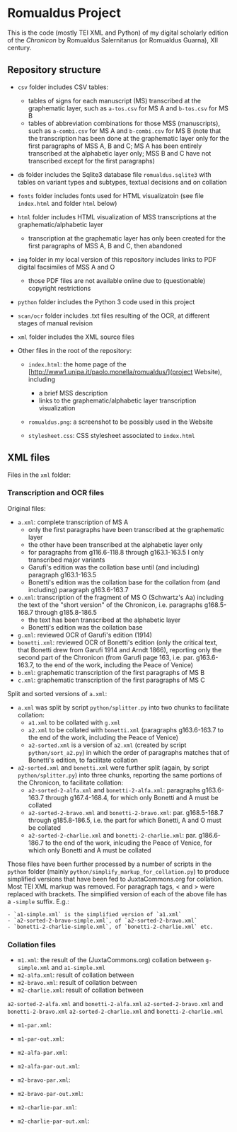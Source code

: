 # Romualdus Project

This is the code (mostly TEI XML and Python) of my digital scholarly edition of the _Chronicon_ by Romualdus Salernitanus (or Romualdus Guarna), XII century.


## Repository structure

- `csv` folder includes CSV tables:
    - tables of signs for each manuscript (MS) transcribed at the graphematic layer, such as `a-tos.csv` for MS A and `b-tos.csv` for MS B
    - tables of abbreviation combinations for those MSS (manuscripts), such as `a-combi.csv` for MS A and `b-combi.csv` for MS B
    (note that the transcription has been done at the graphematic layer only for the first paragraphs of MSS A, B and C;
    MS A has been entirely transcribed at the alphabetic layer only; MSS B and C have not transcribed except for the first paragraphs)

- `db` folder includes the Sqlite3 database file `romualdus.sqlite3` with tables on variant types and subtypes, textual decisions and on collation

- `fonts` folder includes fonts used for HTML visualizatoin
    (see file `index.html` and folder `html` below)

- `html` folder includes HTML visualization of MSS transcriptions at the graphematic/alphabetic layer
    - transcription at the graphematic layer has only been created for the first paragraphs of MSS A, B and C, then abandoned
    
- `img` folder in my local version of this repository includes links to PDF digital facsimiles of MSS A and O
    - those PDF files are not available online due to (questionable) copyright restrictions
    
- `python` folder includes the Python 3 code used in this project

- `scan/ocr` folder includes .txt files resulting of the OCR, at different stages of manual revision

- `xml` folder includes the XML source files


- Other files in the root of the repository:
    - `index.html`: the home page of the [http://www1.unipa.it/paolo.monella/romualdus/](project Website), including
        - a brief MSS description
        - links to the graphematic/alphabetic layer transcription visualization
        
    - `romualdus.png`: a screenshot to be possibly used in the Website

    - `stylesheet.css`: CSS stylesheet associated to `index.html`


## XML files

Files in the `xml` folder:

### Transcription and OCR files

Original files:

- `a.xml`: complete transcription of MS A
    - only the first paragraphs have been transcribed at the graphematic layer
    - the other have been transcribed at the alphabetic layer only
    - for paragraphs from g116.6-118.8 through g163.1-163.5 I only transcribed major variants
    - Garufi's edition was the collation base until (and including) paragraph g163.1-163.5
    - Bonetti's edition was the collation base for the collation from (and including) paragraph g163.6-163.7
- `o.xml`: transcription of the fragment of MS O (Schwartz's Aa) including the text of the "short version" of the Chronicon,
    i.e. paragraphs g168.5-168.7 through g185.8-186.5
    - the text has been transcribed at the alphabetic layer
    - Bonetti's edition was the collation base
- `g.xml`: reviewed OCR of Garufi's edition (1914)
- `bonetti.xml`: reviewed OCR of Bonetti's edition (only the critical text, that Bonetti drew from Garufi 1914 and Arndt 1866),
    reporting only the second part of the Chronicon (from Garufi page 163, i.e. par. g163.6-163.7,
    to the end of the work, including the Peace of Venice)
- `b.xml`: graphematic transcription of the first paragraphs of MS B
- `c.xml`: graphematic transcription of the first paragraphs of MS C

Split and sorted versions of `a.xml`:

- `a.xml` was split by script `python/splitter.py` into two chunks to facilitate collation:
    - `a1.xml` to be collated with `g.xml`
    - `a2.xml` to be collated with `bonetti.xml` (paragraphs g163.6-163.7 to the end of the work, including the Peace of Venice)
    - `a2-sorted.xml` is a version of `a2.xml` (created by script `python/sort_a2.py`) in which the order of paragraphs
    matches that of Bonetti's edition, to facilitate collation
- `a2-sorted.xml` and `bonetti.xml` were further split (again, by script `python/splitter.py`)
    into three chunks, reporting the same portions of the Chronicon, to facilitate collation:
    - `a2-sorted-2-alfa.xml` and `bonetti-2-alfa.xml`: paragraphs g163.6-163.7 through g167.4-168.4, for which only Bonetti and A must be collated
    - `a2-sorted-2-bravo.xml` and `bonetti-2-bravo.xml`: par. g168.5-168.7 through g185.8-186.5, i.e. the part for which Bonetti, A and O must be collated
    - `a2-sorted-2-charlie.xml` and `bonetti-2-charlie.xml`: par. g186.6-186.7 to the end of the work, inlcuding the Peace of Venice,
    for which only Bonetti and A must be collated

Those files have been further processed by a number of scripts in the `python` folder (mainly `python/simplify_markup_for_collation.py`)
to produce simplified versions that have been fed to JuxtaCommons.org for collation. Most TEI XML markup was removed. For paragraph tags,
&lt; and &gt; were replaced with brackets.
The simplified version of each of the above file has a `-simple` suffix. E.g.:

    - `a1-simple.xml` is the simplified version of `a1.xml`
    - `a2-sorted-2-bravo-simple.xml`, of `a2-sorted-2-bravo.xml`
    - `bonetti-2-charlie-simple.xml`, of `bonetti-2-charlie.xml` etc.

### Collation files

- `m1.xml`: the result of the (JuxtaCommons.org) collation between `g-simple.xml` and `a1-simple.xml`
- `m2-alfa.xml`: result of collation between 
- `m2-bravo.xml`: result of collation between
- `m2-charlie.xml`: result of collation between

`a2-sorted-2-alfa.xml` and `bonetti-2-alfa.xml`
`a2-sorted-2-bravo.xml` and `bonetti-2-bravo.xml`
`a2-sorted-2-charlie.xml` and `bonetti-2-charlie.xml`




- `m1-par.xml`: 

- `m1-par-out.xml`: 
- `m2-alfa-par.xml`: 
- `m2-alfa-par-out.xml`: 

- `m2-bravo-par.xml`: 
- `m2-bravo-par-out.xml`: 

- `m2-charlie-par.xml`: 
- `m2-charlie-par-out.xml`: 